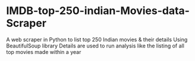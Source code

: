 # IMDB-top-250-indian-Movies-data-Scraper
A web scraper in Python to list top 250 Indian movies & their details Using BeautifulSoup library
Details are used to run analysis like the listing of all top movies made within a year
